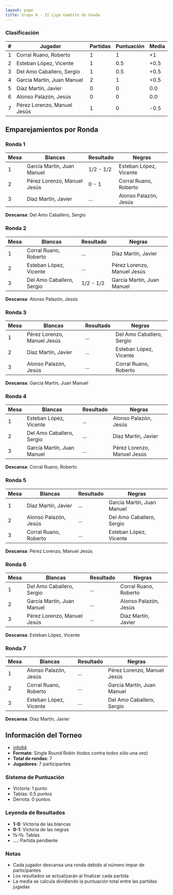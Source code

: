 ```yaml
---
layout: page
title: Grupo A - II Liga Gambito de Guada
---
```


### Clasificación

| # | **Jugador** | **Partidas** | **Puntuación** | **Media** |
|---|-------------|--------------|----------------|-----------|
| 1 | Corral Ruano, Roberto | 1            | 1              | +1        |
| 2 | Esteban López, Vicente | 1            | 0.5            | +0.5      |
| 3 | Del Amo Caballero, Sergio | 1            | 0.5            | +0.5      |
| 4 | García Martín, Juan Manuel | 2            | 1              | +0.5      |
| 5 | Díaz Martín, Javier | 0            | 0              | 0.0       |
| 6 | Alonso Palazón, Jesús | 0            | 0              | 0.0       |
| 7 | Pérez Lorenzo, Manuel Jesús | 1            | 0              | -0.5      |

## Emparejamientos por Ronda

### Ronda 1

| **Mesa** | **Blancas** | **Resultado** | **Negras** |
|----------|-------------|--------------|------------|
| 1 | García Martín, Juan Manuel | 1/2 - 1/2    | Esteban López, Vicente |
| 2 | Pérez Lorenzo, Manuel Jesús | 0 - 1        | Corral Ruano, Roberto |
| 3 | Díaz Martín, Javier | ...          | Alonso Palazón, Jesús |

**Descansa**: Del Amo Caballero, Sergio

### Ronda 2

| **Mesa** | **Blancas** | **Resultado** | **Negras** |
|----------|-------------|---------------|------------|
| 1 | Corral Ruano, Roberto | ... | Díaz Martín, Javier |
| 2 | Esteban López, Vicente | ... | Pérez Lorenzo, Manuel Jesús |
| 3 | Del Amo Caballero, Sergio | 1/2 - 1/2 | García Martín, Juan Manuel |

**Descansa**: Alonso Palazón, Jesús

### Ronda 3

| **Mesa** | **Blancas** | **Resultado** | **Negras** |
|----------|-------------|---------------|------------|
| 1 | Pérez Lorenzo, Manuel Jesús | ... | Del Amo Caballero, Sergio |
| 2 | Díaz Martín, Javier | ... | Esteban López, Vicente |
| 3 | Alonso Palazón, Jesús | ... | Corral Ruano, Roberto |

**Descansa**: García Martín, Juan Manuel

### Ronda 4

| **Mesa** | **Blancas** | **Resultado** | **Negras** |
|----------|-------------|---------------|------------|
| 1 | Esteban López, Vicente | ... | Alonso Palazón, Jesús |
| 2 | Del Amo Caballero, Sergio | ... | Díaz Martín, Javier |
| 3 | García Martín, Juan Manuel | ... | Pérez Lorenzo, Manuel Jesús |

**Descansa**: Corral Ruano, Roberto

### Ronda 5

| **Mesa** | **Blancas** | **Resultado** | **Negras** |
|----------|-------------|---------------|------------|
| 1 | Díaz Martín, Javier | ... | García Martín, Juan Manuel |
| 2 | Alonso Palazón, Jesús | ... | Del Amo Caballero, Sergio |
| 3 | Corral Ruano, Roberto | ... | Esteban López, Vicente |

**Descansa**: Pérez Lorenzo, Manuel Jesús

### Ronda 6

| **Mesa** | **Blancas** | **Resultado** | **Negras** |
|----------|-------------|---------------|------------|
| 1 | Del Amo Caballero, Sergio | ... | Corral Ruano, Roberto |
| 2 | García Martín, Juan Manuel | ... | Alonso Palazón, Jesús |
| 3 | Pérez Lorenzo, Manuel Jesús | ... | Díaz Martín, Javier |

**Descansa**: Esteban López, Vicente

### Ronda 7

| **Mesa** | **Blancas** | **Resultado** | **Negras** |
|----------|-------------|---------------|------------|
| 1 | Alonso Palazón, Jesús | ... | Pérez Lorenzo, Manuel Jesús |
| 2 | Corral Ruano, Roberto | ... | García Martín, Juan Manuel |
| 3 | Esteban López, Vicente | ... | Del Amo Caballero, Sergio |

**Descansa**: Díaz Martín, Javier

## Información del Torneo

- [info64](https://info64.org/ii-liga-rr-cagg-grupo-a)
- **Formato**: Single Round Robin (todos contra todos sólo una vez)
- **Total de rondas**: 7
- **Jugadores**: 7 participantes

### Sistema de Puntuación

- Victoria: 1 punto
- Tablas: 0.5 puntos
- Derrota: 0 puntos

### Leyenda de Resultados

- **1-0**: Victoria de las blancas
- **0-1**: Victoria de las negras
- **½-½**: Tablas
- **...**: Partida pendiente

### Notas

- Cada jugador descansa una ronda debido al número impar de participantes
- Los resultados se actualizarán al finalizar cada partida
- La media se calcula dividiendo la puntuación total entre las partidas jugadas